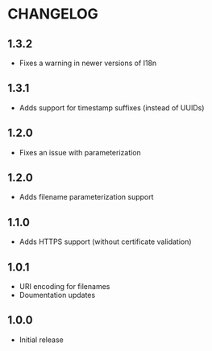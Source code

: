 # CHANGELOG

## 1.3.2

* Fixes a warning in newer versions of I18n

## 1.3.1

* Adds support for timestamp suffixes (instead of UUIDs)

## 1.2.0

* Fixes an issue with parameterization

## 1.2.0

* Adds filename parameterization support

## 1.1.0

* Adds HTTPS support (without certificate validation)

## 1.0.1

* URI encoding for filenames
* Doumentation updates

## 1.0.0

* Initial release
